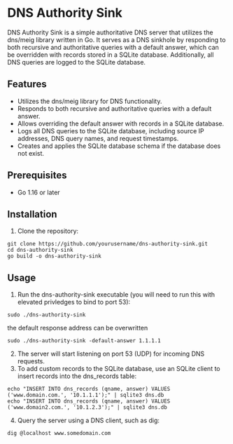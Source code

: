 # DNS Authority Sink

DNS Authority Sink is a simple authoritative DNS server that utilizes the dns/meig library written in Go. It serves as a DNS sinkhole by responding to both recursive and authoritative queries with a default answer, which can be overridden with records stored in a SQLite database. Additionally, all DNS queries are logged to the SQLite database.

## Features

- Utilizes the dns/meig library for DNS functionality.
- Responds to both recursive and authoritative queries with a default answer.
- Allows overriding the default answer with records in a SQLite database.
- Logs all DNS queries to the SQLite database, including source IP addresses, DNS query names, and request timestamps.
- Creates and applies the SQLite database schema if the database does not exist.

## Prerequisites

- Go 1.16 or later

## Installation

1. Clone the repository:
```
git clone https://github.com/yourusername/dns-authority-sink.git
cd dns-authority-sink
go build -o dns-authority-sink
```

## Usage

1. Run the dns-authority-sink executable (you will need to run this with elevated privledges to bind to port 53):
```
sudo ./dns-authority-sink
```
the default response address can be overwritten
```
sudo ./dns-authority-sink -default-answer 1.1.1.1
```

2. The server will start listening on port 53 (UDP) for incoming DNS requests.
3. To add custom records to the SQLite database, use an SQLite client to insert records into the dns_records table:
```
echo "INSERT INTO dns_records (qname, answer) VALUES ('www.domain.com.', '10.1.1.1');" | sqlite3 dns.db
echo "INSERT INTO dns_records (qname, answer) VALUES ('www.domain2.com.', '10.1.2.3');" | sqlite3 dns.db
```
4. Query the server using a DNS client, such as dig:
```
dig @localhost www.somedomain.com
```